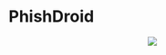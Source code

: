 # PhishDroid
<center><img src="https://github.com/codeksiyon/PhishDroid/blob/master/fes.png"></center>
